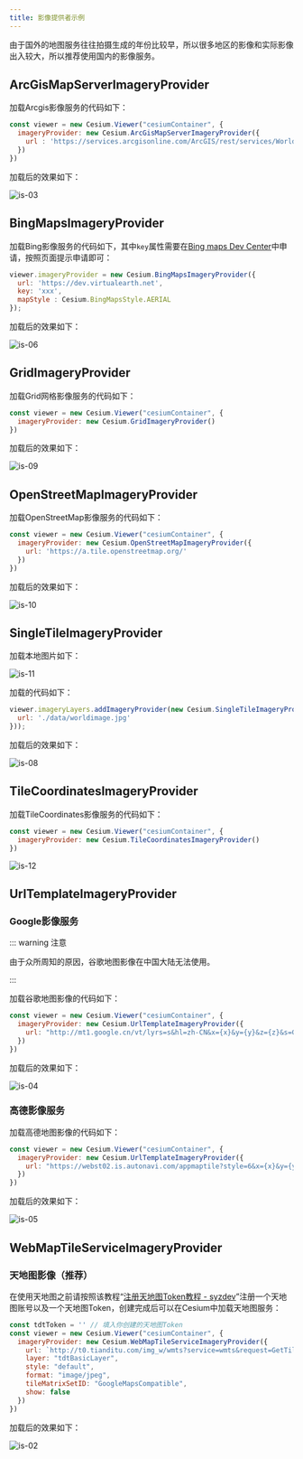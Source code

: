 ```yaml
---
title: 影像提供者示例
---
```


由于国外的地图服务往往拍摄生成的年份比较早，所以很多地区的影像和实际影像出入较大，所以推荐使用国内的影像服务。

## ArcGisMapServerImageryProvider

加载Arcgis影像服务的代码如下：

```javascript
const viewer = new Cesium.Viewer("cesiumContainer", {
  imageryProvider: new Cesium.ArcGisMapServerImageryProvider({
    url : 'https://services.arcgisonline.com/ArcGIS/rest/services/World_Imagery/MapServer'
  })
})
```

加载后的效果如下：

![is-03](/cesium-docs/assets/img/guide/is-03.png)

## BingMapsImageryProvider

加载Bing影像服务的代码如下，其中`key`属性需要在[Bing maps Dev Center](https://www.bingmapsportal.com/Account/Register)中申请，按照页面提示申请即可：

```javascript
viewer.imageryProvider = new Cesium.BingMapsImageryProvider({
  url: 'https://dev.virtualearth.net',
  key: 'xxx',
  mapStyle : Cesium.BingMapsStyle.AERIAL
});
```

加载后的效果如下：

![is-06](/cesium-docs/assets/img/guide/is-06.png)

## GridImageryProvider

加载Grid网格影像服务的代码如下：

```javascript
const viewer = new Cesium.Viewer("cesiumContainer", {
  imageryProvider: new Cesium.GridImageryProvider()
})
```

加载后的效果如下：

![is-09](/cesium-docs/assets/img/guide/is-09.png)

## OpenStreetMapImageryProvider

加载OpenStreetMap影像服务的代码如下：

```javascript
const viewer = new Cesium.Viewer("cesiumContainer", {
  imageryProvider: new Cesium.OpenStreetMapImageryProvider({
    url: 'https://a.tile.openstreetmap.org/'
  })
})
```

加载后的效果如下：

![is-10](/cesium-docs/assets/img/guide/is-10.png)

## SingleTileImageryProvider

加载本地图片如下：

![is-11](/cesium-docs/assets/img/guide/is-11.jpg)

加载的代码如下：

```javascript
viewer.imageryLayers.addImageryProvider(new Cesium.SingleTileImageryProvider({
  url: './data/worldimage.jpg'
}));
```

加载后的效果如下：

![is-08](/cesium-docs/assets/img/guide/is-08.png)

## TileCoordinatesImageryProvider

加载TileCoordinates影像服务的代码如下：

```javascript
const viewer = new Cesium.Viewer("cesiumContainer", {
  imageryProvider: new Cesium.TileCoordinatesImageryProvider()
})
```
![is-12](/cesium-docs/assets/img/guide/is-12.png)

## UrlTemplateImageryProvider

###  Google影像服务

::: warning 注意

由于众所周知的原因，谷歌地图影像在中国大陆无法使用。

:::

加载谷歌地图影像的代码如下：

```javascript
const viewer = new Cesium.Viewer("cesiumContainer", {
  imageryProvider: new Cesium.UrlTemplateImageryProvider({
    url: "http://mt1.google.cn/vt/lyrs=s&hl=zh-CN&x={x}&y={y}&z={z}&s=Gali"
  })
})
```

加载后的效果如下：

![is-04](/cesium-docs/assets/img/guide/is-04.png)

### 高德影像服务

加载高德地图影像的代码如下：

```javascript
const viewer = new Cesium.Viewer("cesiumContainer", {
  imageryProvider: new Cesium.UrlTemplateImageryProvider({
    url: "https://webst02.is.autonavi.com/appmaptile?style=6&x={x}&y={y}&z={z}"
  })
})
```

加载后的效果如下：

![is-05](/cesium-docs/assets/img/guide/is-05.png)

## WebMapTileServiceImageryProvider

### 天地图影像（推荐）

在使用天地图之前请按照该教程“[注册天地图Token教程 - syzdev](https://syzdev.cn/2021/08/11/注册天地图Token教程/)”注册一个天地图账号以及一个天地图Token，创建完成后可以在Cesium中加载天地图服务：

```javascript
const tdtToken = '' // 填入你创建的天地图Token
const viewer = new Cesium.Viewer("cesiumContainer", {
  imageryProvider: new Cesium.WebMapTileServiceImageryProvider({
    url: `http://t0.tianditu.com/img_w/wmts?service=wmts&request=GetTile&version=1.0.0&LAYER=img&tileMatrixSet=w&TileMatrix={TileMatrix}&TileRow={TileRow}&TileCol={TileCol}&style=default&format=tiles&tk=${tdtToken}`,
    layer: "tdtBasicLayer",
    style: "default",
    format: "image/jpeg",
    tileMatrixSetID: "GoogleMapsCompatible",
    show: false
  })
})
```

加载后的效果如下：

![is-02](/cesium-docs/assets/img/guide/is-02.png)


